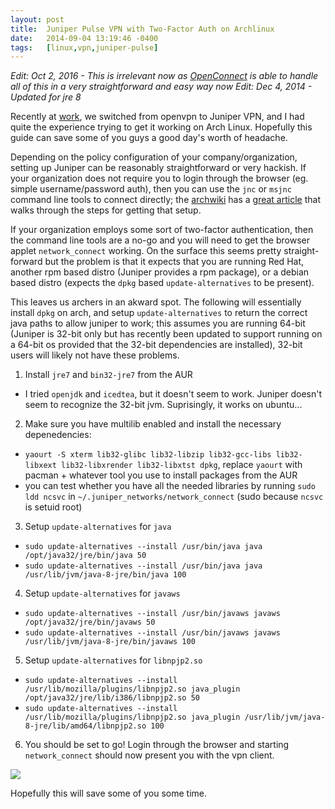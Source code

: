```yaml
---
layout: post
title:  Juniper Pulse VPN with Two-Factor Auth on Archlinux
date:   2014-09-04 13:19:46 -0400
tags:   [linux,vpn,juniper-pulse]
---
```

_Edit: Oct 2, 2016 - This is irrelevant now as [OpenConnect](https://wiki.archlinux.org/index.php/OpenConnect) is able to handle all of this in a very straightforward and easy way now_
_Edit: Dec 4, 2014 - Updated for jre 8_

Recently at [work](http://digitalocean.com), we switched from openvpn to Juniper VPN, and I had quite the experience trying to get it working on Arch Linux. Hopefully this guide can save some of you guys a good day's worth of headache.

Depending on the policy configuration of your company/organization, setting up Juniper can be reasonably straightforward or very hackish. If your organization does not require you to login through the browser (eg. simple username/password auth), then you can use the `jnc` or `msjnc` command line tools to connect directly; the [archwiki](https://wiki.archlinux.org) has a [great article](https://wiki.archlinux.org/index.php/Juniper_VPN) that walks through the steps for getting that setup.

If your organization employs some sort of two-factor authentication, then the command line tools are a no-go and you will need to get the browser applet `network_connect` working. On the surface this seems pretty straight-forward but the problem is that it expects that you are running Red Hat, another rpm based distro (Juniper provides a rpm package), or a debian based distro (expects the `dpkg` based `update-alternatives` to be present). 

This leaves us archers in an akward spot. The following will essentially install `dpkg` on arch, and setup `update-alternatives` to return the correct java paths to allow juniper to work; this assumes you are running 64-bit (Juniper is 32-bit only but has recently been updated to support running on a 64-bit os provided that the 32-bit dependencies are installed), 32-bit users will likely not have these problems.

1. Install `jre7` and `bin32-jre7` from the AUR
  - I tried `openjdk` and `icedtea`, but it doesn't seem to work. Juniper doesn't seem to recognize the 32-bit jvm. Suprisingly, it works on ubuntu...
  
2. Make sure you have multilib enabled and install the necessary depenedencies:
  - `yaourt -S xterm lib32-glibc lib32-libzip lib32-gcc-libs lib32-libxext lib32-libxrender lib32-libxtst dpkg`, replace `yaourt` with pacman + whatever tool you use to install packages from the AUR
  - you can test whether you have all the needed libraries by running `sudo ldd ncsvc` in `~/.juniper_networks/network_connect` (sudo because `ncsvc` is setuid root)
  
3. Setup `update-alternatives` for `java`
  - `sudo update-alternatives --install /usr/bin/java java /opt/java32/jre/bin/java 50`
  - `sudo update-alternatives --install /usr/bin/java java /usr/lib/jvm/java-8-jre/bin/java 100`

4. Setup `update-alternatives` for `javaws`
  - `sudo update-alternatives --install /usr/bin/javaws javaws /opt/java32/jre/bin/javaws 50`
  - `sudo update-alternatives --install /usr/bin/javaws javaws /usr/lib/jvm/java-8-jre/bin/javaws 100`

5. Setup `update-alternatives` for `libnpjp2.so`
  - `sudo update-alternatives --install /usr/lib/mozilla/plugins/libnpjp2.so java_plugin /opt/java32/jre/lib/i386/libnpjp2.so 50`
  - `sudo update-alternatives --install /usr/lib/mozilla/plugins/libnpjp2.so java_plugin /usr/lib/jvm/java-8-jre/lib/amd64/libnpjp2.so 100`
  
6. You should be set to go! Login through the browser and starting `network_connect` should now present you with the vpn client.

![](/content/images/2014/Sep/2014-09-04-091453_554x347_escrotum.png)

Hopefully this will save some of you some time.
